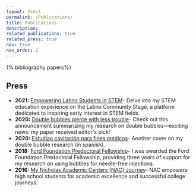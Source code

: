 ```yaml
---
layout: 2sect
permalink: /Publications/
title: Publications
description:
related_publications: true
related_press: true
nav: true
nav_order: 2
---
```


<!-- _pages/publications.md -->
<div class="publications">
{% bibliography papers%}
</div>


<div class="press">
  <h2>Press</h2>
  <!-- Add your press-related content here -->
  <ul>
      <li>
         <strong>2021:</strong> <a href="https://www.latinocommunitystage.org/single-post/i-challenge-you-own-this-and-own-a-career-in-stem-vicente-robles">Empowering Latino Students in STEM</a>- Delve into my STEM education experience on the Latino Community Stage, a platform dedicated to inspiring early interest in STEM fields. <br>
        </li>
    <li>
     <strong>2020:</strong> <a href="https://news.ucr.edu/articles/2020/04/29/double-bubbles-pierce-less-trouble">Double bubbles pierce with less trouble</a>- Check out this announcement summarizing my research on double bubbles—exciting news: my paper received editor's pick! 
        </li>
    <li>
        <strong>2020:</strong> <a href="https://www.elvigia.net/general/2020/6/6/estudian-cavitacion-para-fines-medicos-349311.html">Estudian cavitación para fines médicos</a>- Another cover on my double bubble research (in spanish). 
        </li>
      <li>
      <strong>2018:</strong> <a href="https://news.ucr.edu/articles/2018/05/04/engineering-graduate-student-ford-foundation-fellow">Ford Foundation Predoctoral Fellowship</a>- I was awarded the Ford Foundation Predoctoral Fellowship, providing three years of support for my research on using bubbles for needle-free injections.
        </li>
          <li>
     <strong>2016:</strong> <a href="https://www.youtube.com/watch?v=9hUMVcHYBTI">My Nicholas Academic Centers (NAC) Journey</a>- NAC empowers high school students for academic excellence and successful college journeys. 
        </li>
  </ul>
</div>
